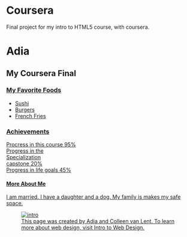 # Coursera
Final project for my intro to HTML5 course, with coursera. 
<!DOCTYPE HTML>
<HTML>
<BODY>
<h1>Adia </h1>
<h2>My Coursera Final </h2>
<ul id= "menu">
<section class= "links">
<a class= "About" href= "#About" title= "About"> <a class= "Contact" href= "#contact" title= "Contact"><a class= "Book" href= "#Book" title= "Book">
</ul>
<h3>My Favorite Foods </h3>
<ul>
<li>Sushi</li>
<li>Burgers</li>
<li>French Fries</li>
</ul>
<h3>Achievements</h3>
<div class="progress">
  <div class="progress-bar" role="progressbar" aria-valuenow="70"
  aria-valuemin="0" aria-valuemax="100" style="width:95%">
    <span class="sr-only">Procress in this course 95%</span>
  </div>
</div>
<div class="progress">
  <div class="progress-bar" role="progressbar" aria-valuenow="70"
  aria-valuemin="0" aria-valuemax="100" style="width:20%">
    <span class="sr-only">Progress in the Specialization capstone 20%</span>
  </div>
</div>
<div class="progress">
  <div class="progress-bar" role="progressbar" aria-valuenow="70"
  aria-valuemin="0" aria-valuemax="100" style="width:45%">
    <span class="sr-only">Progress in life goals 45% </span>
  </div>
</div>

<h4>More About Me </h4>
<p>
I am married. I have a daughter and a dog. My family is makes my safe space.
</p>
<figure>
<img src= "http://www.intro-webdesign.com/images/newlogo.png" alt= intro to web desight>
<figcaption>This page was created by Adia and Colleen van Lent. To learn more about web design, visit <a href="http://www.intro-webdesign.com."> Intro to Web Design.</a></figcaption>
</body>
